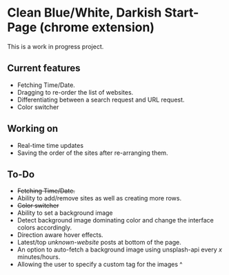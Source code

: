 # Clean Blue/White, Darkish Start-Page (chrome extension)
This is a work in progress project.

Current features
---
* Fetching Time/Date.
* Dragging to re-order the list of websites.
* Differentiating between a search request and URL request.
* Color switcher

Working on
---
* Real-time time updates
* Saving the order of the sites after re-arranging them.

To-Do
---
* ~~Fetching Time/Date.~~
* Ability to add/remove sites as well as creating more rows.
* ~~Color switcher~~
* Ability to set a background image
* Detect background image dominating color and change the interface colors accordingly.
* Direction aware hover effects.
* Latest/top _unknown-website_ posts at bottom of the page.
* An option to auto-fetch a background image using unsplash-api every _x_ minutes/hours.
* Allowing the user to specify a custom tag for the images ^
